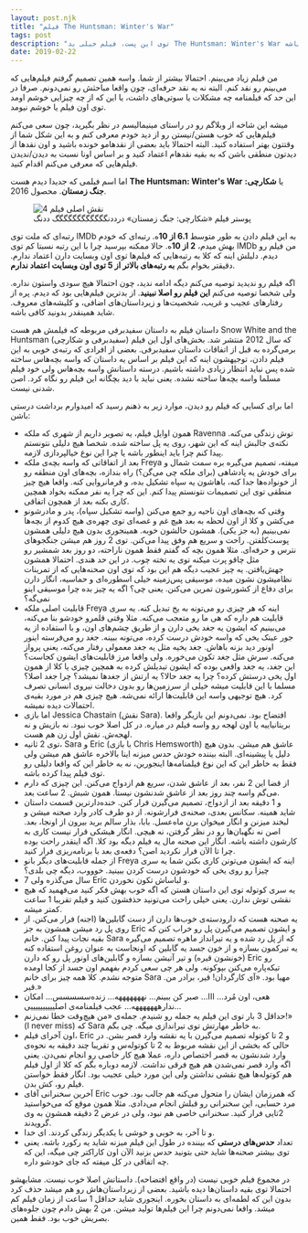 ```yaml
---
layout: post.njk
title: "فیلم The Huntsman: Winter's War"
tags: post
description: "توی این پست، فیلم خیلی بد The Huntsman: Winter's War رو نقد کردم. نقد حرفه‌ای نیست. مشکلاتی که فیلم از دید خودم داشت رو آوردم. توصیه می‌کنم فیلم رو نبینید. اگه دیدید شاید این پست واستون مفید باشه."
date: 2019-02-22
---
```


من فیلم زیاد می‌بینم. احتمالا بیشتر از شما. واسه همین تصمیم گرفتم فیلم‌هایی که می‌بینم رو نقد کنم. البته نه یه نقد حرفه‌ای، چون واقعا مباحثش رو نمی‌دونم. صرفا در این حد که فیلمنامه چه مشکلات یا سوتی‌های داشت، یا این که از چه چیزایی خوشم اومد توی اون فیلم یا خوشم نیومد.

میشه این شاخه از وبلاگم رو در راستای مینیمالیسم در نظر بگیرید، چون سعی می‌کنم فیلم‌هایی که خوب هستن/نیستن رو از دید خودم معرفی کنم و به این شکل شما از وقتتون بهتر استفاده کنید. البته احتمالا باید بعضی از نقدهامو خونده باشید و اون نقدها از دیدتون منطقی باشن که به بقیه نقدهام اعتماد کنید و بر اساس اونا نسبت به دیدن/ندیدن فیلم‌هایی که معرفی می‌کنم اقدام کنید.

اما اسم فیلمی که جدیدا دیدم هست **The Huntsman: Winter's War** یا **شکارچی: جنگ زمستان**. محصول 2016.

<figure>
<img src="{{ website.assetsPath }}/images/content/the-huntsman-winter's-war-poster.jpeg" alt="4 نقش اصلی فیلم" >
<figcaption>
پوستر فیلم «شکارچی: جنگ زمستان» درددنگگگگگگگگگگگگ ددنگ
</figcaption>
</figure>

رتبه‌ای که ملت توی IMDb به این فیلم دادن به طور متوسط **6.1 از 10**ه. رتبه‌ای که خودم بهش میدم، **2 از 10**ه. حالا ممکنه بپرسید چرا با این رتبه نسبتا کم توی IMDb من فیلم رو دیدم. دلیلش اینه که کلا به رتبه‌هایی که فیلم‌ها توی اون وبسایت دارن اعتماد ندارم. دقیقتر بخوام بگم **به رتبه‌های بالاتر از 5 توی اون وبسایت اعتماد ندارم**.

اگه فیلم رو ندیدید توصیه می‌کنم دیگه ادامه ندید، چون احتمالا هیچ سودی واستون نداره. ولی شخصا توصیه می‌کنم **این فیلم رو اصلا نبینید**. از بدترین فیلم‌هایی بود که دیدم. پره از رفتارهای عجیب و غریب، شخصیت‌ها و زیرداستان‌های اضافی، و کلیشه‌های معروف. شاید همینقدر بدونید کافی باشه.

داستان فیلم به داستان سفیدبرفی مربوطه که فیلمش هم هست Snow White and the Huntsman (سفیدبرفی و شکارچی) که سال 2012 منتشر شد. بخش‌های اول این فیلم برمی‌گرده به قبل از اتفاقات داستان سفیدبرفی. بعضی از افرادی که رتبه‌ی خوبی به این فیلم دادن، توجیهشون اینه که این فیلم بر اساس یه داستان که واسه بچه‌هاس ساخته شده پس نباید انتظار زیادی داشته باشیم. درسته داستانش واسه بچه‌هاس ولی خود فیلم مسلما واسه بچه‌ها ساخته نشده. یعنی نباید با دید بچگانه این فیلم رو نگاه کرد. اصن شدنی نیست.


اما برای کسایی که فیلم رو دیدن، موارد زیر به ذهنم رسید که امیدوارم برداشت درستی باشن:

*   همون اوایل فیلم، یه تصویر داریم از شهری که ملکه Ravenna توش زندگی می‌کنه. نکته‌ی جالبش اینه که این شهر، روی یه پل ساخته شده. شخصا هیچ دلیلی نتونستم پیدا کنم چرا باید اینطور باشه یا چرا این نوع خیالپردازی لازمه.
*   بعد از اتفاقاتی که واسه بچه‌ی ملکه Freya میفته، تصمیم می‌گیره بره سمت شمال و برای خودش یه پادشاهی (برای ملکه چی می‌گن؟) راه بندازه، بچه‌های اون منطقه رو از خونواده‌ها جدا کنه، باهاشون یه سپاه تشکیل بده، و فرمانروایی کنه. واقعا هیچ چیز منطقی توی این تصمیمات نتونستم پیدا کنم. این که چرا یه نفر ممکنه بخواد همچین کاری بکنه بعد از همچون اتفاقی.
*   وقتی که بچه‌های اون ناحیه رو جمع می‌کنن (واسه تشکیل سپاه)، پدر و مادرشونو می‌کشن و کلا از اون لحظه به بعد هیچ غم و غصه‌ای توی چهره‌ی هیچ کدوم از بچه‌ها نمی‌بینیم (به جز یکی). همشون حالشون خوبه. همینجوری بدون هیچ دلیلی همشون پوست‌کلفتن. راحت و سریع هم وفق پیدا می‌کنن. توی 2 روز هم میشن جنگجوهای نترس و حرفه‌ای. مثلا همون بچه که گفتم فقط همون ناراحته، دو روز بعد شمشیر رو مثل چاقو پرت میکنه توی یه تخته چوب. در این حد هندی. احتمالا همشون جهش‌یافتن. یه چیز عجیب دیگه هم این بود که توی اون صحنه‌هایی که از تمرینات نظامیشون نشون میده، موسیقی پس‌زمینه خیلی اسطوره‌ای و حماسیه، انگار دارن برای دفاع از کشورشون تمرین می‌کنن. یعنی چی؟ اگه یه چیز بده چرا موسیقی اینو نمی‌گه؟
*   قابلیت اصلی ملکه Freya اینه که هر چیزی رو می‌تونه به یخ تبدیل کنه. یه سری قابلیت هم داره که هی ما رو متعجب می‌کنه. مثلا وقتی قلمرو خودشو بنا می‌کنه، می‌بینیم که ایشون یه جغد یخی دارن و از طریق چشم‌های اون، و با استفاده از یه جور عینک یخی که واسه خودش درست کرده، می‌تونه ببینه. جغد رو می‌فرسته اینور اونور دید بزنه باهاش. جغد یخیه مثل یه جغد معمولی رفتار می‌کنه، یعنی پرواز می‌کنه. سرش مثل جغد تکون می‌خوره. ولی واقعا مرز قابلیت‌های ایشون کجاست؟ این جغد، یه جغد واقعی بوده که ایشون تبدیلش کرده به همچین چیزی یا کلا از همون اول یخی درستش کرده؟ چرا یه جغد حالا؟ یه ارتش از جغدها نمیشد؟ چرا جغد اصلا؟ مسلما با این قابلیت میشه خیلی از سرزمین‌ها رو بدون دخالت نیروی انسانی تصرف کرد. هیچ توجیهی واسه این قابلیت‌ها ارائه نمی‌شه. هیچ چیزی هم در مورد بقیه‌ی احتمالات دیده نمیشه.
*   اما بازی Jessica Chastain (نقش Sara). افتضاح بود. نمی‌دونم این بازیگر واقعا بریتانیاییه یا اون لهجه رو واسه فیلم در میاره. در کل اصلا خوب نبود. نه بازیش و نه لهجه‌ش. نقش اول زن هم هست.
*   توی 2 ثانیه، Sara و Eric (با بازی Chris Hemsworth) عاشق هم میشن. بدون هیچ دلیل یا پیشینه‌ای. البته بیننده خودش حدس میزنه اینا بالاخره عاشق هم میشن ولی فقط به خاطر این که این نوع فیلمنامه‌ها اینجورین، نه به خاطر این که واقعا دلیلی رو توی فیلم پیدا کرده باشه.
*   از قضا این 2 نفر، بعد از عاشق شدن، سریع هم ازدواج می‌کنن. این چیزی که دارم می‌گم واسه چند روز بعد از عاشق شدنشون نیستا. همون شبش. 2 ساعت بعد.
*   و 1 دقیقه بعد از ازدواج، تصمیم می‌گیرن فرار کنن. خنده‌دارترین قسمت داستان شاید همینه. سکانس بعدی، صحنه‌ی فرارشونه. از دو طرف کادر وارد صحنه میشن و لبخند میزنن و انگار میخوان برن ماه‌عسل. بابا، بذار سالم برید بیرون از اونجا، بعد. اصن نه نگهبان‌ها رو در نظر گرفتن، نه هیچی. انگار هیشکی قرار نیست کاری به کارشون داشته باشه. انگار این صحنه مال یه فیلم دیگه بود کلا. اگه اینقدر راحت بوده چرا تا الآن فرار نکردید اصن؟ دفعه‌ی بعد با برنامه‌ریزی فرار کنید.
*   از جمله قابلیت‌های دیگر بانو Freya اینه که ایشون می‌تونن کاری بکنن شما یه سری چیزا رو روی یخی که خودشون درست کردن ببینید. خوووب، دیگه چی بلدی؟
*   7 سال می‌گذره ولی Eric و لباساش تکون نخوردن.
*   یه سری کوتوله توی این داستان هستن که اگه خوب بهش فکر کنید می‌فهمید که هیچ نقشی توش ندارن. یعنی خیلی راحت می‌تونید حذفشون کنید و فیلم تقریبا 1 ساعت کمتر میشه.
*   یه صحنه هست که دارودسته‌ی خوب‌ها دارن از دست گابلین‌ها (اجنه) فرار می‌کنن. از روی پل رد میشن همشون به جز Eric و ایشون تصمیم می‌گیرن پل رو خراب کنن که بقیه نجات پیدا کنن. خانم Sara که از پل رد شده و یه تیرانداز ماهره تصمیم می‌گیره یه تیرکمون بسازه و از خون جسد یه گابلین که اونجاست به عنوان روغن استفاده کنه (خونشون قیره) و تیر آتیشن بسازه و گابلین‌های اونور پل رو که دارن Eric رو تیکه‌پاره می‌کنن بپوکونه. ولی هر چی سعی کردم بفهمم اون جسد از کجا اومده متوجه نشدم. کلا همه چیز برای خانم Sara مهیا بود. «آی کارگردان! قیر، برادر من. قیر.»
*   هعی، اون مُرد... ااا... صبر کن ببینم... نهههههههه... زنده‌سسسسس... امکان ندارهههههههه... عجب فیلمنامه‌ی اصلییییییییییی...
*   حداقل 3 بار توی این فیلم یه جمله رو شنیدم. جمله‌ی «من هیچ‌وقت خطا نمی‌زنم!» (I never miss) که Sara به خاطر مهارتش توی تیراندازی میگه. چی بگم.
*   اون آخرای فیلم، Eric و 2 تا کوتوله تصمیم می‌گیرن با یه نقشه وارد قصر بشن. در حالی که بخشی از این نقشه مربوط به 2 تا کوتوله‌س و تقریبا چند دقیقه به نحوه‌ی وارد شدنشون به قصر اختصاص داره، عملا هیچ کار خاصی رو انجام نمی‌دن. یعنی اگه وارد قصر نمی‌شدن هم هیچ فرقی نداشت. لازمه دوباره بگم که کلا از اول فیلم هم کوتوله‌ها هیچ نقشی نداشتن ولی این مورد خیلی عجیب بود. انگار فقط خواستن فیلم رو، کش بدن.
*   آخرین سخنرانی آقای Eric که همرزمان ایشان را متحول می‌کنه هم جالب بود. خوب مرد حسابی، این سخنرانی رو قبلش انجام می‌دادی. مثلا همون موقع که می‌خواستید 2تایی فرار کنید. سخنرانی خاصی هم نبود، ولی در عرض 2 دقیقه همشون به وی گرویدند.
*   و تا آخر، به خوبی و خوشی با یکدیگر زندگی کردند. ای خدا.
*   تعداد **حدس‌های درستی** که بیننده در طول این فیلم میزنه شاید یه رکورد باشه. یعنی توی بیشتر صحنه‌ها شاید حتی بتونید حدس بزنید الآن اون کاراکتر چی میگه، این که چه اتفاقی در کل میفته که جای خودشو داره.

در مجموع فیلم خوبی نیست (در واقع افتضاحه). داستانش اصلا خوب نیست. مشابهشو احتمالا توی بقیه داستان‌ها دیده باشید. بعضی از زیرداستان‌هاش رو هم میشد حذف کرد بدون این که لطمه‌ای به داستان بخوره. اینجوری شاید حداقل 1 ساعت از زمان فیلم کم میشد. واقعا نمی‌دونم چرا این فیلم‌ها تولید میشن. من 2 بهش دادم چون جلوه‌های بصریش خوب بود. فقط همین.